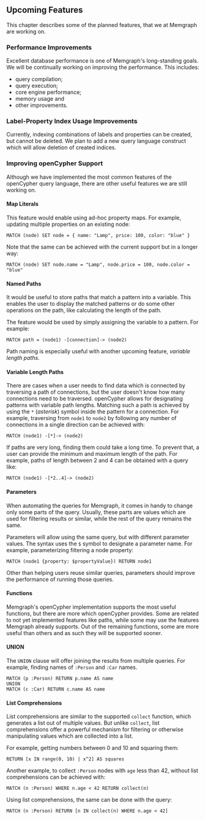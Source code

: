 ## Upcoming Features

This chapter describes some of the planned features, that we at Memgraph are
working on.

### Performance Improvements

Excellent database performance is one of Memgraph's long-standing goals. We
will be continually working on improving the performance. This includes:

  * query compilation;
  * query execution;
  * core engine performance;
  * memory usage and
  * other improvements.

### Label-Property Index Usage Improvements

Currently, indexing combinations of labels and properties can be created, but
cannot be deleted. We plan to add a new query language construct which will
allow deletion of created indices.

### Improving openCypher Support

Although we have implemented the most common features of the openCypher query
language, there are other useful features we are still working on.

#### Map Literals

This feature would enable using ad-hoc property maps. For example, updating
multiple properties on an existing node:

    MATCH (node) SET node = { name: "Lamp", price: 100, color: "blue" }

Note that the same can be achieved with the current support but in a longer
way:

    MATCH (node) SET node.name = "Lamp", node.price = 100, node.color = "blue"

#### Named Paths

It would be useful to store paths that match a pattern into a variable. This
enables the user to display the matched patterns or do some other operations
on the path, like calculating the length of the path.

The feature would be used by simply assigning the variable to a pattern. For
example:

    MATCH path = (node1) -[connection]-> (node2)

Path naming is especially useful with another upcoming feature, *variable
length paths*.

#### Variable Length Paths

There are cases when a user needs to find data which is connected by
traversing a path of connections, but the user doesn't know how many
connections need to be traversed. openCypher allows for designating patterns
with variable path lengths. Matching such a path is achieved by using the `*`
(*asterisk*) symbol inside the pattern for a connection. For example,
traversing from `node1` to `node2` by following any number of connections in a
single direction can be achieved with:

    MATCH (node1) -[*]-> (node2)

If paths are very long, finding them could take a long time. To prevent that,
a user can provide the minimum and maximum length of the path. For example,
paths of length between 2 and 4 can be obtained with a query like:

    MATCH (node1) -[*2..4]-> (node2)

#### Parameters

When automating the queries for Memgraph, it comes in handy to change only
some parts of the query. Usually, these parts are values which are used for
filtering results or similar, while the rest of the query remains the same.

Parameters will allow using the same query, but with different parameter
values. The syntax uses the `$` symbol to designate a parameter name. For
example, parameterizing filtering a node property:

    MATCH (node1 {property: $propertyValue}) RETURN node1

Other than helping users reuse similar queries, parameters should improve the
performance of running those queries.

#### Functions

Memgraph's openCypher implementation supports the most useful functions, but
there are more which openCypher provides. Some are related to not yet
implemented features like paths, while some may use the features Memgraph
already supports. Out of the remaining functions, some are more useful than
others and as such they will be supported sooner.

#### UNION

The `UNION` clause will offer joining the results from multiple queries. For
example, finding names of `:Person` and `:Car` names.

    MATCH (p :Person) RETURN p.name AS name
    UNION
    MATCH (c :Car) RETURN c.name AS name

#### List Comprehensions

List comprehensions are similar to the supported `collect` function, which
generates a list out of multiple values. But unlike `collect`, list
comprehensions offer a powerful mechanism for filtering or otherwise
manipulating values which are collected into a list.

For example, getting numbers between 0 and 10 and squaring them:

    RETURN [x IN range(0, 10) | x^2] AS squares

Another example, to collect `:Person` nodes with `age` less than 42, without
list comprehensions can be achieved with:

    MATCH (n :Person) WHERE n.age < 42 RETURN collect(n)

Using list comprehensions, the same can be done with the query:

    MATCH (n :Person) RETURN [n IN collect(n) WHERE n.age < 42]

